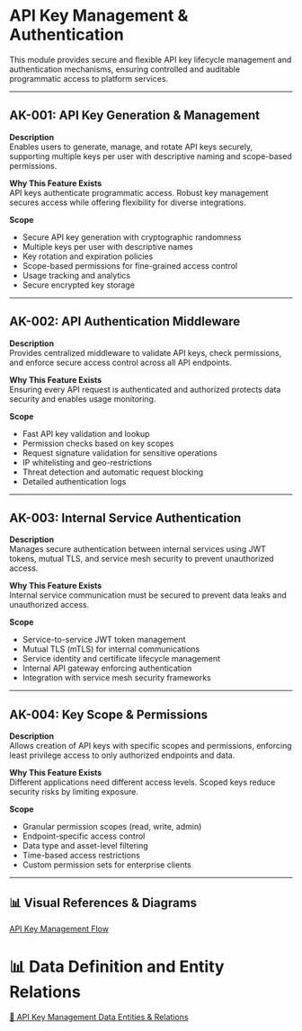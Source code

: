 # API Key Management & Authentication

This module provides secure and flexible API key lifecycle management and authentication mechanisms, ensuring controlled and auditable programmatic access to platform services.

---

## AK-001: API Key Generation & Management

**Description**  
Enables users to generate, manage, and rotate API keys securely, supporting multiple keys per user with descriptive naming and scope-based permissions.

**Why This Feature Exists**  
API keys authenticate programmatic access. Robust key management secures access while offering flexibility for diverse integrations.

**Scope**

- Secure API key generation with cryptographic randomness
- Multiple keys per user with descriptive names
- Key rotation and expiration policies
- Scope-based permissions for fine-grained access control
- Usage tracking and analytics
- Secure encrypted key storage

---

## AK-002: API Authentication Middleware

**Description**  
Provides centralized middleware to validate API keys, check permissions, and enforce secure access control across all API endpoints.

**Why This Feature Exists**  
Ensuring every API request is authenticated and authorized protects data security and enables usage monitoring.

**Scope**

- Fast API key validation and lookup
- Permission checks based on key scopes
- Request signature validation for sensitive operations
- IP whitelisting and geo-restrictions
- Threat detection and automatic request blocking
- Detailed authentication logs

---

## AK-003: Internal Service Authentication

**Description**  
Manages secure authentication between internal services using JWT tokens, mutual TLS, and service mesh security to prevent unauthorized access.

**Why This Feature Exists**  
Internal service communication must be secured to prevent data leaks and unauthorized access.

**Scope**

- Service-to-service JWT token management
- Mutual TLS (mTLS) for internal communications
- Service identity and certificate lifecycle management
- Internal API gateway enforcing authentication
- Integration with service mesh security frameworks

---

## AK-004: Key Scope & Permissions

**Description**  
Allows creation of API keys with specific scopes and permissions, enforcing least privilege access to only authorized endpoints and data.

**Why This Feature Exists**  
Different applications need different access levels. Scoped keys reduce security risks by limiting exposure.

**Scope**

- Granular permission scopes (read, write, admin)
- Endpoint-specific access control
- Data type and asset-level filtering
- Time-based access restrictions
- Custom permission sets for enterprise clients

---

## 📊 Visual References & Diagrams

<a href="https://miro.com/app/board/uXjVJbMT7pg=/?moveToWidget=3458764635973940032&cot=10" target="_blank"> API Key Management Flow </a>

# 📊 Data Definition and Entity Relations

<a href="../Data_Defination_Sheet/7-api-key-management--authentication.md" target="_blank">🔗 API Key Management Data Entities & Relations</a>
